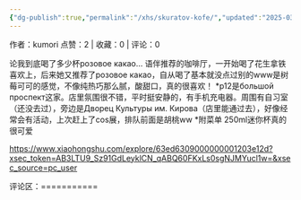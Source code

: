 ```yaml
---
{"dg-publish":true,"permalink":"/xhs/skuratov-kofe/","updated":"2025-03-17T22:33:05.847+08:00"}
---
```


作者：kumori
点赞：2   |   收藏：0   |   评论：0

论我到底喝了多少杯розовое какао…
语伴推荐的咖啡厅，一开始喝了花生拿铁喜欢上，后来她又推荐了розовое какао，自从喝了基本就没点过别的www是树莓可可的感觉，不像纯热巧那么腻，酸甜口，真的很喜欢！
*p12是большой проспект这家。店里氛围很不错，平时挺安静的，有手机充电器。周围有自习室（还没去过），旁边是Дворец Культуры им. Кирова（店里能通过去），好像经常会有活动，上次赶上了cos展，排队前面是胡桃ww
*附菜单 250ml迷你杯真的很可爱

https://www.xiaohongshu.com/explore/63ed6309000000001203e12d?xsec_token=AB3LTU9_Sz91GdLeyklCN_qABQ60FKxLs0sgNJMYucl1w=&xsec_source=pc_user

评论区：===========

